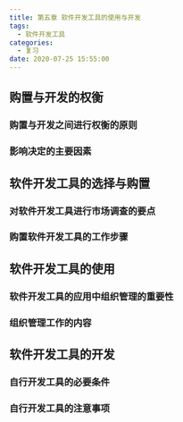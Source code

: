 ```yaml
---
title: 第五章 软件开发工具的使用与开发
tags:
  - 软件开发工具
categories:
  - 复习
date: 2020-07-25 15:55:00
---
```

## 购置与开发的权衡
### 购置与开发之间进行权衡的原则
### 影响决定的主要因素

## 软件开发工具的选择与购置
### 对软件开发工具进行市场调查的要点
### 购置软件开发工具的工作步骤

## 软件开发工具的使用
### 软件开发工具的应用中组织管理的重要性
### 组织管理工作的内容

## 软件开发工具的开发
### 自行开发工具的必要条件
### 自行开发工具的注意事项
